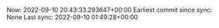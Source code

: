 Now: 2022-09-10 20:43:33.293647+00:00 Earliest commit since sync: None Last sync: 2022-09-10 01:49:28+00:00

